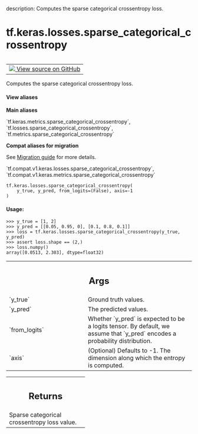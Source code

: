 description: Computes the sparse categorical crossentropy loss.

<div itemscope itemtype="http://developers.google.com/ReferenceObject">
<meta itemprop="name" content="tf.keras.losses.sparse_categorical_crossentropy" />
<meta itemprop="path" content="Stable" />
</div>

# tf.keras.losses.sparse_categorical_crossentropy

<!-- Insert buttons and diff -->

<table class="tfo-notebook-buttons tfo-api nocontent" align="left">
<td>
  <a target="_blank" href="https://github.com/tensorflow/tensorflow/blob/r2.2/tensorflow/python/keras/losses.py#L1530-L1558">
    <img src="https://www.tensorflow.org/images/GitHub-Mark-32px.png" />
    View source on GitHub
  </a>
</td>
</table>



Computes the sparse categorical crossentropy loss.

<section class="expandable">
  <h4 class="showalways">View aliases</h4>
  <p>
<b>Main aliases</b>
<p>`tf.keras.metrics.sparse_categorical_crossentropy`, `tf.losses.sparse_categorical_crossentropy`, `tf.metrics.sparse_categorical_crossentropy`</p>

<b>Compat aliases for migration</b>
<p>See
<a href="https://www.tensorflow.org/guide/migrate">Migration guide</a> for
more details.</p>
<p>`tf.compat.v1.keras.losses.sparse_categorical_crossentropy`, `tf.compat.v1.keras.metrics.sparse_categorical_crossentropy`</p>
</p>
</section>

<pre class="devsite-click-to-copy prettyprint lang-py tfo-signature-link">
<code>tf.keras.losses.sparse_categorical_crossentropy(
    y_true, y_pred, from_logits=(False), axis=-1
)
</code></pre>



<!-- Placeholder for "Used in" -->


#### Usage:



```
>>> y_true = [1, 2]
>>> y_pred = [[0.05, 0.95, 0], [0.1, 0.8, 0.1]]
>>> loss = tf.keras.losses.sparse_categorical_crossentropy(y_true, y_pred)
>>> assert loss.shape == (2,)
>>> loss.numpy()
array([0.0513, 2.303], dtype=float32)
```

<!-- Tabular view -->
 <table class="responsive fixed orange">
<colgroup><col width="214px"><col></colgroup>
<tr><th colspan="2"><h2 class="add-link">Args</h2></th></tr>

<tr>
<td>
`y_true`
</td>
<td>
Ground truth values.
</td>
</tr><tr>
<td>
`y_pred`
</td>
<td>
The predicted values.
</td>
</tr><tr>
<td>
`from_logits`
</td>
<td>
Whether `y_pred` is expected to be a logits tensor. By default,
we assume that `y_pred` encodes a probability distribution.
</td>
</tr><tr>
<td>
`axis`
</td>
<td>
(Optional) Defaults to -1. The dimension along which the entropy is
computed.
</td>
</tr>
</table>



<!-- Tabular view -->
 <table class="responsive fixed orange">
<colgroup><col width="214px"><col></colgroup>
<tr><th colspan="2"><h2 class="add-link">Returns</h2></th></tr>
<tr class="alt">
<td colspan="2">
Sparse categorical crossentropy loss value.
</td>
</tr>

</table>

